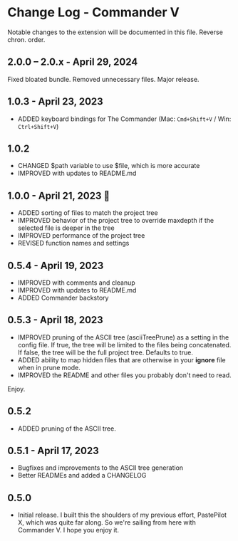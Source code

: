 # Change Log - Commander V

Notable changes to the extension will be documented in this file. Reverse chron. order.

## 2.0.0 – 2.0.x - April 29, 2024

Fixed bloated bundle. Removed unnecessary files. Major release.

## 1.0.3 - April 23, 2023

- ADDED keyboard bindings for The Commander (Mac: `Cmd+Shift+V` / Win: `Ctrl+Shift+V`)

## 1.0.2

- CHANGED $path variable to use $file, which is more accurate
- IMPROVED with updates to README.md

## 1.0.0 - April 21, 2023 🍾

- ADDED sorting of files to match the project tree
- IMPROVED behavior of the project tree to override maxdepth if the selected file is deeper in the tree
- IMPROVED performance of the project tree
- REVISED function names and settings

## 0.5.4 - April 19, 2023

- IMPROVED with comments and cleanup
- IMPROVED with updates to README.md
- ADDED Commander backstory

## 0.5.3 - April 18, 2023

- IMPROVED pruning of the ASCII tree (asciiTreePrune) as a setting in the config file. If true, the tree will be limited to the files being concatenated. If false, the tree will be the full project tree. Defaults to true.
- ADDED ability to map hidden files that are otherwise in your **ignore** file when in prune mode.
- IMPROVED the README and other files you probably don't need to read.

Enjoy.

## 0.5.2

- ADDED pruning of the ASCII tree.

## 0.5.1 - April 17, 2023

- Bugfixes and improvements to the ASCII tree generation
- Better READMEs and added a CHANGELOG

## 0.5.0

- Initial release. I built this the shoulders of my previous effort, PastePilot X, which was quite far along. So we're sailing from here with Commander V. I hope you enjoy it.
